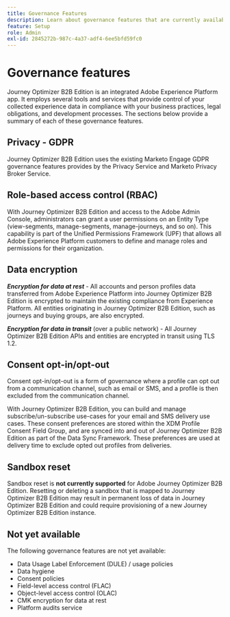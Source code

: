 ```yaml
---
title: Governance Features
description: Learn about governance features that are currently available in Journey Optimizer B2B Edition.
feature: Setup
role: Admin
exl-id: 2845272b-987c-4a37-adf4-6ee5bfd59fc0
---
```

# Governance features

Journey Optimizer B2B Edition is an integrated Adobe Experience Platform app. It employs several tools and services that provide control of your collected experience data in compliance with your business practices, legal obligations, and development processes. The sections below provide a summary of each of these governance features.

## Privacy - GDPR  

Journey Optimizer B2B Edition uses the existing Marketo Engage GDPR governance features provides by the Privacy Service and Marketo Privacy Broker Service.

## Role-based access control (RBAC)

With Journey Optimizer B2B Edition and access to the Adobe Admin Console, administrators can grant a user permissions on an Entity Type (view-segments, manage-segments, manage-journeys, and so on). This capability is part of the Unified Permissions Framework (UPF) that allows all Adobe Experience Platform customers to define and manage roles and permissions for their organization.

## Data encryption

**_Encryption for data at rest_** - All accounts and person profiles data transferred from Adobe Experience Platform into Journey Optimizer B2B Edition is encrypted to maintain the existing compliance from Experience Platform. All entities originating in Journey Optimizer B2B Edition, such as journeys and buying groups, are also encrypted.

**_Encryption for data in transit_** (over a public network) - All Journey Optimizer B2B Edition APIs and entities are encrypted in transit using TLS 1.2. 

## Consent opt-in/opt-out

Consent opt-in/opt-out is a form of governance where a profile can opt out from a communication channel, such as email or SMS, and a profile is then excluded from the communication channel. 
   
With Journey Optimizer B2B Edition, you can build and manage subscribe/un-subscribe use-cases for your email and SMS delivery use cases. These consent preferences are stored within the XDM Profile Consent Field Group, and are synced into and out of Journey Optimizer B2B Edition as part of the Data Sync Framework. These preferences are used at delivery time to exclude opted out profiles from deliveries.

## Sandbox reset

Sandbox reset is **not currently supported** for Adobe Journey Optimizer B2B Edition. Resetting or deleting a sandbox that is mapped to Journey Optimizer B2B Edition may result in permanent loss of data in Journey Optimizer B2B Edition and could require provisioning of a new Journey Optimizer B2B Edition instance.

## Not yet available

The following governance features are not yet available:

* Data Usage Label Enforcement (DULE) / usage policies
* Data hygiene
* Consent policies
* Field-level access control (FLAC)
* Object-level access control (OLAC)
* CMK encryption for data at rest
* Platform audits service
